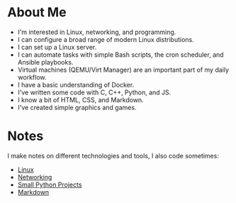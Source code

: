 # About Me

- I'm interested in Linux, networking, and programming.
- I can configure a broad range of modern Linux distributions.
- I can set up a Linux server.
- I can automate tasks with simple Bash scripts, the cron scheduler, and
  Ansible playbooks.
- Virtual machines (QEMU/Virt Manager) are an important part of my daily
  workflow.
- I have a basic understanding of Docker.
- I've written some code with C, C++, Python, and JS.
- I know a bit of HTML, CSS, and Markdown. 
- I've created simple graphics and games.

# Notes

I make notes on different technologies and tools, I also code sometimes:

- [Linux](https://github.com/elicia4/linux-notes)
- [Networking](https://github.com/elicia4/networking-notes)
- [Small Python Projects](https://github.com/elicia4/python-projects)
- [Markdown](https://github.com/elicia4/markdown-notes)
